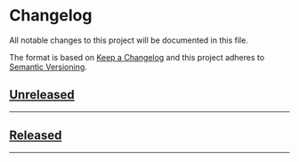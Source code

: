 # Changelog

All notable changes to this project will be documented in this file.

The format is based on [Keep a Changelog][keep a changelog] and this project adheres to [Semantic Versioning][semantic versioning].

## [Unreleased]

---

## [Released]

---

<!-- Links -->

[keep a changelog]: https://keepachangelog.com/
[semantic versioning]: https://semver.org/

<!-- Versions -->

[unreleased]: https://github.com/chronophylos/sir/compare/v1.0.0...HEAD
[released]: https://github.com/chronophylos/sir/releases
[0.0.2]: https://github.com/chronophylos/sir/compare/v0.0.1..v0.0.2
[0.0.1]: https://github.com/chronophylos/sir/releases/v0.0.1
